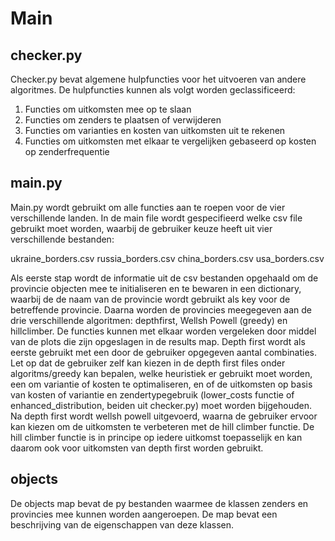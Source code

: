 Main
=====

## checker.py
Checker.py bevat algemene hulpfuncties voor het uitvoeren van andere algoritmes. De hulpfuncties kunnen als volgt worden geclassificeerd:

1) Functies om uitkomsten mee op te slaan
2) Functies om zenders te plaatsen of verwijderen
3) Functies om varianties en kosten van uitkomsten uit te rekenen
4) Functies om uitkomsten met elkaar te vergelijken gebaseerd op kosten op zenderfrequentie

## main.py
Main.py wordt gebruikt om alle functies aan te roepen voor de vier verschillende landen. In de main file wordt gespecifieerd welke csv file gebruikt moet worden, waarbij de gebruiker keuze heeft uit vier verschillende bestanden:

ukraine_borders.csv
russia_borders.csv
china_borders.csv
usa_borders.csv

Als eerste stap wordt de informatie uit de csv bestanden opgehaald om de provincie objecten mee te initialiseren en te bewaren in een dictionary, waarbij de de naam van de provincie wordt gebruikt als key voor de betreffende provincie. Daarna worden de provincies meegegeven aan de drie verschillende algoritmen: depthfirst, Wellsh Powell (greedy) en hillclimber. De functies kunnen met elkaar worden vergeleken door middel van de plots die zijn opgeslagen in de results map. Depth first wordt als eerste gebruikt met een door de gebruiker opgegeven aantal combinaties. Let op dat de gebruiker zelf kan kiezen in de depth first files onder algoritms/greedy kan bepalen, welke heuristiek er gebruikt moet worden, een om variantie of kosten te optimaliseren, en of de uitkomsten op basis van kosten of variantie en zendertypegebruik (lower_costs functie of enhanced_distribution, beiden uit checker.py) moet worden bijgehouden. Na depth first wordt wellsh powell uitgevoerd, waarna de gebruiker ervoor kan kiezen om de uitkomsten te verbeteren met de hill climber functie. De hill climber functie is in principe op iedere uitkomst toepasselijk en kan daarom ook voor uitkomsten van depth first worden gebruikt. 

## objects
De objects map bevat de py bestanden waarmee de klassen zenders en provincies mee kunnen worden aangeroepen. De map bevat een beschrijving van de eigenschappen van deze klassen.
